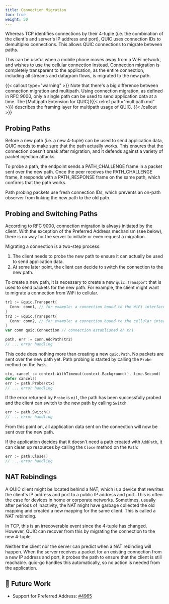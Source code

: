 ```yaml
---
title: Connection Migration
toc: true
weight: 50
---
```


Whereas TCP identifies connections by their 4-tuple (i.e. the combination of the client's and server's IP address and port), QUIC uses connection IDs to demultiplex connections. This allows QUIC connections to migrate between paths.

This can be useful when a mobile phone moves away from a WiFi network, and wishes to use the cellular connection instead. Connection migration is completely transparent to the application, as the entire connection, including all streams and datagram flows, is migrated to the new path.

{{< callout type="warning" >}}
  Note that there's a big difference between connection migration and multipath. Using connection migration, as defined in RFC 9000, only a single path can be used to send application data at a time. The [Multipath Extension for QUIC]({{< relref path="multipath.md" >}}) describes the framing layer for multipath usage of QUIC.
{{< /callout >}}


## Probing Paths

Before a new path (i.e. a new 4-tuple) can be used to send application data, QUIC needs to make sure that the path actually works. This ensures that the connection doesn't break after migration, and it defends against a variety of packet injection attacks.

To probe a path, the endpoint sends a PATH_CHALLENGE frame in a packet sent over the new path. Once the peer receives the PATH_CHALLENGE frame, it responds with a PATH_RESPONSE frame on the same path, which confirms that the path works.

Path probing packets use fresh connection IDs, which prevents an on-path observer from linking the new path to the old path.


## Probing and Switching Paths

According to RFC 9000, connection migration is always initiated by the client. With the exception of the Preferred Address mechanism (see below), there is no way for the server to initiate or even request a migration.

Migrating a connection is a two-step process:
1. The client needs to probe the new path to ensure it can actually be used to send application data.
2. At some later point, the client can decide to switch the connection to the new path.

To create a new path, it is necessary to create a new `quic.Transport` that is used to send packets for the new path. For example, the client might want to migrate a connection from WiFi to cellular.

```go
tr1 := &quic.Transport{
  Conn: conn1, // for example: a connection bound to the WiFi interface
}
tr2 := &quic.Transport{
  Conn: conn2, // for example: a connection bound to the cellular interface
}
var conn quic.Connection // connection established on tr1

path, err := conn.AddPath(tr2)
// ... error handling
```

This code does nothing more than creating a new `quic.Path`. No packets are sent over the new path yet.
Path probing is started by calling the `Probe` method on the `Path`.

```go
ctx, cancel := context.WithTimeout(context.Background(), time.Second)
defer cancel()
err := path.Probe(ctx)
// ... error handling
```

If the error returned by `Probe` is `nil`, the path has been successfully probed and the client can switch to the new path by calling `Switch`.
```go
err := path.Switch()
// ... error handling
```

From this point on, all application data sent on the connection will now be sent over the new path.

If the application decides that it doesn't need a path created with `AddPath`, it can clean up resources by calling the `Close` method on the `Path`:

```go
err := path.Close()
// ... error handling
```


## NAT Rebindings

A QUIC client might be located behind a NAT, which is a device that rewrites the client's IP address and port to a public IP address and port. This is often the case for devices in home or corporate networks. Sometimes, usually after periods of inactivity, the NAT might have garbage collected the old mapping and created a new mapping for the same client. This is called a NAT rebinding.

In TCP, this is an irrecoverable event since the 4-tuple has changed. However, QUIC can recover from this by migrating the connection to the new 4-tuple.

Neither the client nor the server can predict when a NAT rebinding will happen. When the server receives a packet for an existing connection from a new IP address and port, it probes the path to ensure that the client is still reachable. quic-go handles this automatically, so no action is needed from the application.


## 📝 Future Work

* Support for Preferred Address: [#4965](https://github.com/quic-go/quic-go/issues/4965)
